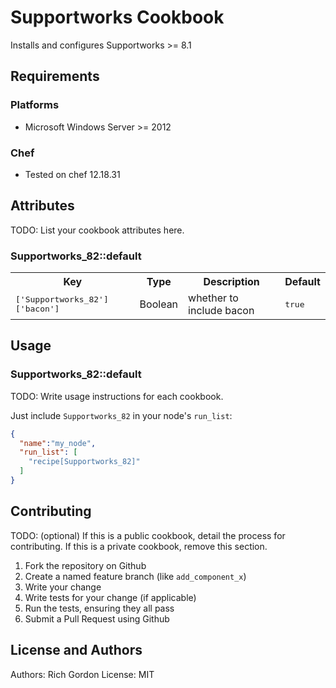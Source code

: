 # Supportworks Cookbook

Installs and configures Supportworks >= 8.1

## Requirements




### Platforms

- Microsoft Windows Server >= 2012

### Chef

- Tested on chef 12.18.31


## Attributes

TODO: List your cookbook attributes here.


### Supportworks_82::default

<table>
  <tr>
    <th>Key</th>
    <th>Type</th>
    <th>Description</th>
    <th>Default</th>
  </tr>
  <tr>
    <td><tt>['Supportworks_82']['bacon']</tt></td>
    <td>Boolean</td>
    <td>whether to include bacon</td>
    <td><tt>true</tt></td>
  </tr>
</table>

## Usage

### Supportworks_82::default

TODO: Write usage instructions for each cookbook.


Just include `Supportworks_82` in your node's `run_list`:

```json
{
  "name":"my_node",
  "run_list": [
    "recipe[Supportworks_82]"
  ]
}
```

## Contributing

TODO: (optional) If this is a public cookbook, detail the process for contributing. If this is a private cookbook, remove this section.


1. Fork the repository on Github
2. Create a named feature branch (like `add_component_x`)
3. Write your change
4. Write tests for your change (if applicable)
5. Run the tests, ensuring they all pass
6. Submit a Pull Request using Github

## License and Authors

Authors: Rich Gordon
License: MIT

